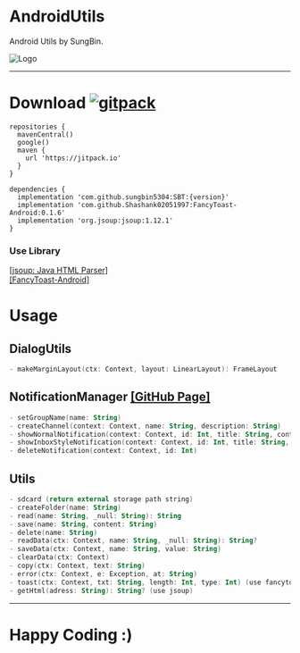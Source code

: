 # AndroidUtils
Android Utils by SungBin.

![Logo](https://raw.githubusercontent.com/sungbin5304/SBT/master/sbt.png)

-----

# Download [![gitpack](https://jitpack.io/v/sungbin5304/SBT.svg)](https://jitpack.io/#sungbin5304/SBT)

```Gradle
repositories {
  mavenCentral()
  google()
  maven { 
    url 'https://jitpack.io' 
  }
}

dependencies {
  implementation 'com.github.sungbin5304:SBT:{version}'
  implementation 'com.github.Shashank02051997:FancyToast-Android:0.1.6'
  implementation 'org.jsoup:jsoup:1.12.1'
}
```

### Use Library
[[jsoup: Java HTML Parser]](https://github.com/jhy/jsoup) <br>
[[FancyToast-Android]](https://github.com/Shashank02051997/FancyToast-Android)

# Usage
## DialogUtils
```kotlin
- makeMarginLayout(ctx: Context, layout: LinearLayout): FrameLayout
```

## NotificationManager [[GitHub Page]](https://github.com/sungbin5304/NotificationManager)
```kotlin
- setGroupName(name: String)
- createChannel(context: Context, name: String, description: String)
- showNormalNotification(context: Context, id: Int, title: String, content: String, icon: Int)
- showInboxStyleNotification(context: Context, id: Int, title: String, content: String, boxText: List<String>, icon: Int)
- deleteNotification(context: Context, id: Int)
```

## Utils
```kotlin
- sdcard (return external storage path string)
- createFolder(name: String)
- read(name: String, _null: String): String
- save(name: String, content: String)
- delete(name: String)
- readData(ctx: Context, name: String, _null: String): String?
- saveData(ctx: Context, name: String, value: String)
- clearData(ctx: Context)
- copy(ctx: Context, text: String)
- error(ctx: Context, e: Exception, at: String)
- toast(ctx: Context, txt: String, length: Int, type: Int) (use fancytoast)
- getHtml(adress: String): String? (use jsoup)
```

-----

# Happy Coding :)
